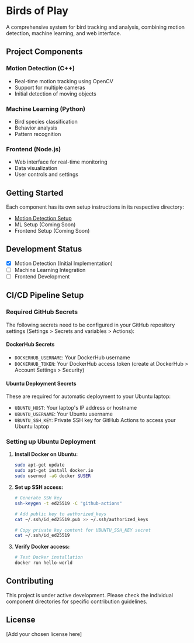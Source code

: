 # Birds of Play

A comprehensive system for bird tracking and analysis, combining motion detection, machine learning, and web interface.

## Project Components

### Motion Detection (C++)
- Real-time motion tracking using OpenCV
- Support for multiple cameras
- Initial detection of moving objects

### Machine Learning (Python)
- Bird species classification
- Behavior analysis
- Pattern recognition

### Frontend (Node.js)
- Web interface for real-time monitoring
- Data visualization
- User controls and settings

## Getting Started

Each component has its own setup instructions in its respective directory:

- [Motion Detection Setup](motion_detection/README.md)
- ML Setup (Coming Soon)
- Frontend Setup (Coming Soon)

## Development Status

- [x] Motion Detection (Initial Implementation)
- [ ] Machine Learning Integration
- [ ] Frontend Development

## CI/CD Pipeline Setup

### Required GitHub Secrets

The following secrets need to be configured in your GitHub repository settings (Settings > Secrets and variables > Actions):

#### DockerHub Secrets
- `DOCKERHUB_USERNAME`: Your DockerHub username
- `DOCKERHUB_TOKEN`: Your DockerHub access token (create at DockerHub > Account Settings > Security)

#### Ubuntu Deployment Secrets
These are required for automatic deployment to your Ubuntu laptop:
- `UBUNTU_HOST`: Your laptop's IP address or hostname
- `UBUNTU_USERNAME`: Your Ubuntu username
- `UBUNTU_SSH_KEY`: Private SSH key for GitHub Actions to access your Ubuntu laptop

### Setting up Ubuntu Deployment

1. **Install Docker on Ubuntu:**
   ```bash
   sudo apt-get update
   sudo apt-get install docker.io
   sudo usermod -aG docker $USER
   ```

2. **Set up SSH access:**
   ```bash
   # Generate SSH key
   ssh-keygen -t ed25519 -C "github-actions"
   
   # Add public key to authorized_keys
   cat ~/.ssh/id_ed25519.pub >> ~/.ssh/authorized_keys
   
   # Copy private key content for UBUNTU_SSH_KEY secret
   cat ~/.ssh/id_ed25519
   ```

3. **Verify Docker access:**
   ```bash
   # Test Docker installation
   docker run hello-world
   ```

## Contributing

This project is under active development. Please check the individual component directories for specific contribution guidelines.

## License

[Add your chosen license here] 